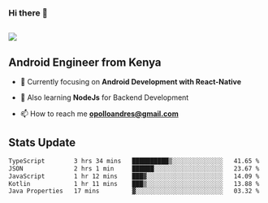 ### Hi there 👋
<h2 align="left"><img src="https://readme-typing-svg.herokuapp.com?color='blue'&lines=I'm+Andrew+Opollo😊;Welcome+to+my+Github😜"> </h2>

## Android Engineer from Kenya


- 🌱 Currently focusing on **Android Development with React-Native**

- 🔭 Also learning **NodeJs** for Backend Development

- 📫 How to reach me **opolloandres@gmail.com**


## Stats Update
<!--START_SECTION:waka-->

```txt
TypeScript        3 hrs 34 mins   ██████████▒░░░░░░░░░░░░░░   41.65 %
JSON              2 hrs 1 min     ██████░░░░░░░░░░░░░░░░░░░   23.67 %
JavaScript        1 hr 12 mins    ███▓░░░░░░░░░░░░░░░░░░░░░   14.09 %
Kotlin            1 hr 11 mins    ███▒░░░░░░░░░░░░░░░░░░░░░   13.88 %
Java Properties   17 mins         ▓░░░░░░░░░░░░░░░░░░░░░░░░   03.32 %
```

<!--END_SECTION:waka-->


